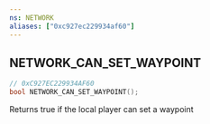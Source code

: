 ```yaml
---
ns: NETWORK
aliases: ["0xc927ec229934af60"]
---
```

## NETWORK_CAN_SET_WAYPOINT

```c
// 0xC927EC229934AF60
bool NETWORK_CAN_SET_WAYPOINT();
```

Returns true if the local player can set a waypoint

